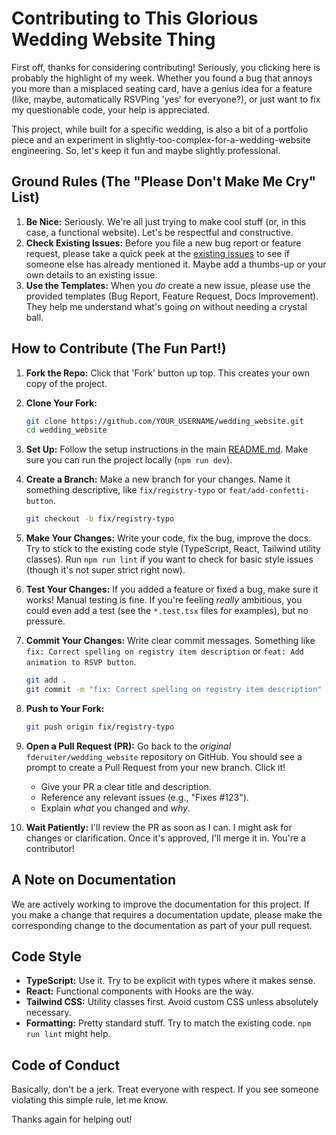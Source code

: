 # Contributing to This Glorious Wedding Website Thing

First off, thanks for considering contributing! Seriously, you clicking here is probably the highlight of my week. Whether you found a bug that annoys you more than a misplaced seating card, have a genius idea for a feature (like, maybe, automatically RSVPing 'yes' for everyone?), or just want to fix my questionable code, your help is appreciated.

This project, while built for a specific wedding, is also a bit of a portfolio piece and an experiment in slightly-too-complex-for-a-wedding-website engineering. So, let's keep it fun and maybe slightly professional.

## Ground Rules (The "Please Don't Make Me Cry" List)

1. **Be Nice:** Seriously. We're all just trying to make cool stuff (or, in this case, a functional website). Let's be respectful and constructive.
2. **Check Existing Issues:** Before you file a new bug report or feature request, please take a quick peek at the [existing issues](https://github.com/fderuiter/wedding_website/issues) to see if someone else has already mentioned it. Maybe add a thumbs-up or your own details to an existing issue.
3. **Use the Templates:** When you *do* create a new issue, please use the provided templates (Bug Report, Feature Request, Docs Improvement). They help me understand what's going on without needing a crystal ball.

## How to Contribute (The Fun Part!)

1. **Fork the Repo:** Click that 'Fork' button up top. This creates your own copy of the project.
2. **Clone Your Fork:**

    ```bash
    git clone https://github.com/YOUR_USERNAME/wedding_website.git
    cd wedding_website
    ```

3. **Set Up:** Follow the setup instructions in the main [README.md](https://github.com/fderuiter/wedding_website/blob/main/README.md#getting-started). Make sure you can run the project locally (`npm run dev`).
4. **Create a Branch:** Make a new branch for your changes. Name it something descriptive, like `fix/registry-typo` or `feat/add-confetti-button`.

    ```bash
    git checkout -b fix/registry-typo
    ```

5. **Make Your Changes:** Write your code, fix the bug, improve the docs. Try to stick to the existing code style (TypeScript, React, Tailwind utility classes). Run `npm run lint` if you want to check for basic style issues (though it's not super strict right now).
6. **Test Your Changes:** If you added a feature or fixed a bug, make sure it works! Manual testing is fine. If you're feeling *really* ambitious, you could even add a test (see the `*.test.tsx` files for examples), but no pressure.
7. **Commit Your Changes:** Write clear commit messages. Something like `fix: Correct spelling on registry item description` or `feat: Add animation to RSVP button`.

    ```bash
    git add .
    git commit -m "fix: Correct spelling on registry item description"
    ```

8. **Push to Your Fork:**

    ```bash
    git push origin fix/registry-typo
    ```

9. **Open a Pull Request (PR):** Go back to the *original* `fderuiter/wedding_website` repository on GitHub. You should see a prompt to create a Pull Request from your new branch. Click it!
    * Give your PR a clear title and description.
    * Reference any relevant issues (e.g., "Fixes #123").
    * Explain *what* you changed and *why*.

10. **Wait Patiently:** I'll review the PR as soon as I can. I might ask for changes or clarification. Once it's approved, I'll merge it in. You're a contributor!

## A Note on Documentation

We are actively working to improve the documentation for this project. If you make a change that requires a documentation update, please make the corresponding change to the documentation as part of your pull request.

## Code Style

* **TypeScript:** Use it. Try to be explicit with types where it makes sense.
* **React:** Functional components with Hooks are the way.
* **Tailwind CSS:** Utility classes first. Avoid custom CSS unless absolutely necessary.
* **Formatting:** Pretty standard stuff. Try to match the existing code. `npm run lint` might help.

## Code of Conduct

Basically, don't be a jerk. Treat everyone with respect. If you see someone violating this simple rule, let me know.

Thanks again for helping out!
